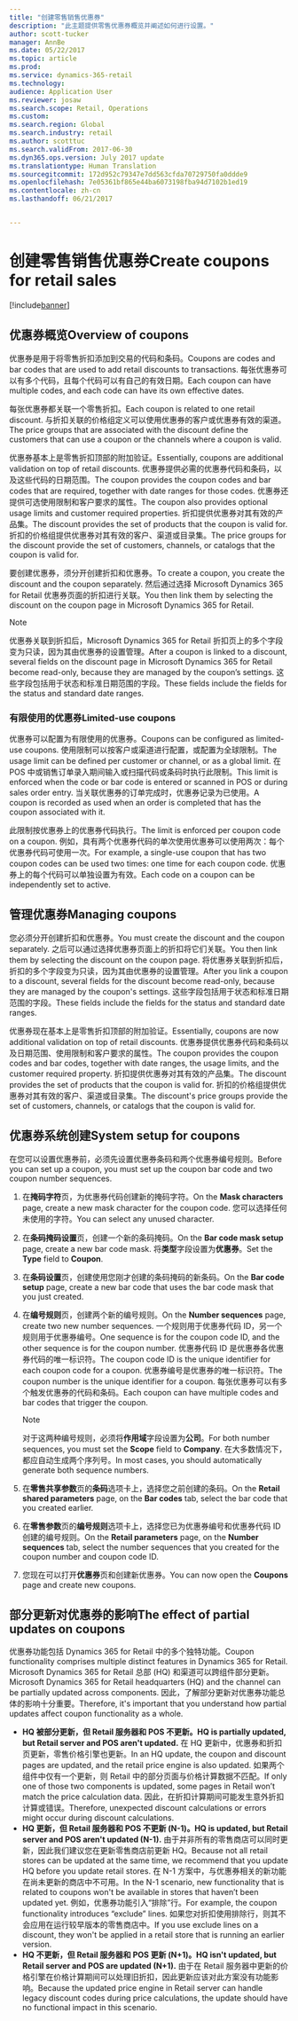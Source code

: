 ```yaml
---
title: "创建零售销售优惠券"
description: "此主题提供零售优惠券概览并阐述如何进行设置。"
author: scott-tucker
manager: AnnBe
ms.date: 05/22/2017
ms.topic: article
ms.prod: 
ms.service: dynamics-365-retail
ms.technology: 
audience: Application User
ms.reviewer: josaw
ms.search.scope: Retail, Operations
ms.custom: 
ms.search.region: Global
ms.search.industry: retail
ms.author: scotttuc
ms.search.validFrom: 2017-06-30
ms.dyn365.ops.version: July 2017 update
ms.translationtype: Human Translation
ms.sourcegitcommit: 172d952c79347e7dd563cfda70729750fa0ddde9
ms.openlocfilehash: 7e05361bf865e44ba6073198fba94d7102b1ed19
ms.contentlocale: zh-cn
ms.lasthandoff: 06/21/2017


---
```


# <a name="create-coupons-for-retail-sales"></a><span data-ttu-id="39454-103">创建零售销售优惠券</span><span class="sxs-lookup"><span data-stu-id="39454-103">Create coupons for retail sales</span></span>

[!include[banner](includes/banner.md)]


## <a name="overview-of-coupons"></a><span data-ttu-id="39454-104">优惠券概览</span><span class="sxs-lookup"><span data-stu-id="39454-104">Overview of coupons</span></span>

<span data-ttu-id="39454-105">优惠券是用于将零售折扣添加到交易的代码和条码。</span><span class="sxs-lookup"><span data-stu-id="39454-105">Coupons are codes and bar codes that are used to add retail discounts to transactions.</span></span> <span data-ttu-id="39454-106">每张优惠券可以有多个代码，且每个代码可以有自己的有效日期。</span><span class="sxs-lookup"><span data-stu-id="39454-106">Each coupon can have multiple codes, and each code can have its own effective dates.</span></span> 

<span data-ttu-id="39454-107">每张优惠券都关联一个零售折扣。</span><span class="sxs-lookup"><span data-stu-id="39454-107">Each coupon is related to one retail discount.</span></span> <span data-ttu-id="39454-108">与折扣关联的价格组定义可以使用优惠券的客户或优惠券有效的渠道。</span><span class="sxs-lookup"><span data-stu-id="39454-108">The price groups that are associated with the discount define the customers that can use a coupon or the channels where a coupon is valid.</span></span> 

<span data-ttu-id="39454-109">优惠券基本上是零售折扣顶部的附加验证。</span><span class="sxs-lookup"><span data-stu-id="39454-109">Essentially, coupons are additional validation on top of retail discounts.</span></span> <span data-ttu-id="39454-110">优惠券提供必需的优惠券代码和条码，以及这些代码的日期范围。</span><span class="sxs-lookup"><span data-stu-id="39454-110">The coupon provides the coupon codes and bar codes that are required, together with date ranges for those codes.</span></span> <span data-ttu-id="39454-111">优惠券还提供可选使用限制和客户要求的属性。</span><span class="sxs-lookup"><span data-stu-id="39454-111">The coupon also provides optional usage limits and customer required properties.</span></span> <span data-ttu-id="39454-112">折扣提供优惠券对其有效的产品集。</span><span class="sxs-lookup"><span data-stu-id="39454-112">The discount provides the set of products that the coupon is valid for.</span></span> <span data-ttu-id="39454-113">折扣的价格组提供优惠券对其有效的客户、渠道或目录集。</span><span class="sxs-lookup"><span data-stu-id="39454-113">The price groups for the discount provide the set of customers, channels, or catalogs that the coupon is valid for.</span></span>

<span data-ttu-id="39454-114">要创建优惠券，须分开创建折扣和优惠券。</span><span class="sxs-lookup"><span data-stu-id="39454-114">To create a coupon, you create the discount and the coupon separately.</span></span> <span data-ttu-id="39454-115">然后通过选择 Microsoft Dynamics 365 for Retail 优惠券页面的折扣进行关联。</span><span class="sxs-lookup"><span data-stu-id="39454-115">You then link them by selecting the discount on the coupon page in Microsoft Dynamics 365 for Retail.</span></span> 

> [!NOTE]
> <span data-ttu-id="39454-116">优惠券关联到折扣后，Microsoft Dynamics 365 for Retail 折扣页上的多个字段变为只读，因为其由优惠券的设置管理。</span><span class="sxs-lookup"><span data-stu-id="39454-116">After a coupon is linked to a discount, several fields on the discount page in Microsoft Dynamics 365 for Retail become read-only, because they are managed by the coupon’s settings.</span></span> <span data-ttu-id="39454-117">这些字段包括用于状态和标准日期范围的字段。</span><span class="sxs-lookup"><span data-stu-id="39454-117">These fields include the fields for the status and standard date ranges.</span></span>

### <a name="limited-use-coupons"></a><span data-ttu-id="39454-118">有限使用的优惠券</span><span class="sxs-lookup"><span data-stu-id="39454-118">Limited-use coupons</span></span>

<span data-ttu-id="39454-119">优惠券可以配置为有限使用的优惠券。</span><span class="sxs-lookup"><span data-stu-id="39454-119">Coupons can be configured as limited-use coupons.</span></span> <span data-ttu-id="39454-120">使用限制可以按客户或渠道进行配置，或配置为全球限制。</span><span class="sxs-lookup"><span data-stu-id="39454-120">The usage limit can be defined per customer or channel, or as a global limit.</span></span> <span data-ttu-id="39454-121">在 POS 中或销售订单录入期间输入或扫描代码或条码时执行此限制。</span><span class="sxs-lookup"><span data-stu-id="39454-121">This limit is enforced when the code or bar code is entered or scanned in POS or during sales order entry.</span></span> <span data-ttu-id="39454-122">当关联优惠券的订单完成时，优惠券记录为已使用。</span><span class="sxs-lookup"><span data-stu-id="39454-122">A coupon is recorded as used when an order is completed that has the coupon associated with it.</span></span>

<span data-ttu-id="39454-123">此限制按优惠券上的优惠券代码执行。</span><span class="sxs-lookup"><span data-stu-id="39454-123">The limit is enforced per coupon code on a coupon.</span></span> <span data-ttu-id="39454-124">例如，具有两个优惠券代码的单次使用优惠券可以使用两次：每个优惠券代码可使用一次。</span><span class="sxs-lookup"><span data-stu-id="39454-124">For example, a single-use coupon that has two coupon codes can be used two times: one time for each coupon code.</span></span> <span data-ttu-id="39454-125">优惠券上的每个代码可以单独设置为有效。</span><span class="sxs-lookup"><span data-stu-id="39454-125">Each code on a coupon can be independently set to active.</span></span>

## <a name="managing-coupons"></a><span data-ttu-id="39454-126">管理优惠券</span><span class="sxs-lookup"><span data-stu-id="39454-126">Managing coupons</span></span>

<span data-ttu-id="39454-127">您必须分开创建折扣和优惠券。</span><span class="sxs-lookup"><span data-stu-id="39454-127">You must create the discount and the coupon separately.</span></span> <span data-ttu-id="39454-128">之后可以通过选择优惠券页面上的折扣将它们关联。</span><span class="sxs-lookup"><span data-stu-id="39454-128">You then link them by selecting the discount on the coupon page.</span></span> <span data-ttu-id="39454-129">将优惠券关联到折扣后，折扣的多个字段变为只读，因为其由优惠券的设置管理。</span><span class="sxs-lookup"><span data-stu-id="39454-129">After you link a coupon to a discount, several fields for the discount become read-only, because they are managed by the coupon's settings.</span></span> <span data-ttu-id="39454-130">这些字段包括用于状态和标准日期范围的字段。</span><span class="sxs-lookup"><span data-stu-id="39454-130">These fields include the fields for the status and standard date ranges.</span></span>  

<span data-ttu-id="39454-131">优惠券现在基本上是零售折扣顶部的附加验证。</span><span class="sxs-lookup"><span data-stu-id="39454-131">Essentially, coupons are now additional validation on top of retail discounts.</span></span> <span data-ttu-id="39454-132">优惠券提供优惠券代码和条码以及日期范围、使用限制和客户要求的属性。</span><span class="sxs-lookup"><span data-stu-id="39454-132">The coupon provides the coupon codes and bar codes, together with date ranges, the usage limits, and the customer required property.</span></span> <span data-ttu-id="39454-133">折扣提供优惠券对其有效的产品集。</span><span class="sxs-lookup"><span data-stu-id="39454-133">The discount provides the set of products that the coupon is valid for.</span></span> <span data-ttu-id="39454-134">折扣的价格组提供优惠券对其有效的客户、渠道或目录集。</span><span class="sxs-lookup"><span data-stu-id="39454-134">The discount's price groups provide the set of customers, channels, or catalogs that the coupon is valid for.</span></span>

## <a name="system-setup-for-coupons"></a><span data-ttu-id="39454-135">优惠券系统创建</span><span class="sxs-lookup"><span data-stu-id="39454-135">System setup for coupons</span></span> 

<span data-ttu-id="39454-136">在您可以设置优惠券前，必须先设置优惠券条码和两个优惠券编号规则。</span><span class="sxs-lookup"><span data-stu-id="39454-136">Before you can set up a coupon, you must set up the coupon bar code and two coupon number sequences.</span></span> 

1.  <span data-ttu-id="39454-137">在**掩码字符**页，为优惠券代码创建新的掩码字符。</span><span class="sxs-lookup"><span data-stu-id="39454-137">On the **Mask characters** page, create a new mask character for the coupon code.</span></span> <span data-ttu-id="39454-138">您可以选择任何未使用的字符。</span><span class="sxs-lookup"><span data-stu-id="39454-138">You can select any unused character.</span></span>
2.  <span data-ttu-id="39454-139">在**条码掩码设置**页，创建一个新的条码掩码。</span><span class="sxs-lookup"><span data-stu-id="39454-139">On the **Bar code mask setup** page, create a new bar code mask.</span></span> <span data-ttu-id="39454-140">将**类型**字段设置为**优惠券**。</span><span class="sxs-lookup"><span data-stu-id="39454-140">Set the **Type** field to **Coupon**.</span></span>
3.  <span data-ttu-id="39454-141">在**条码设置**页，创建使用您刚才创建的条码掩码的新条码。</span><span class="sxs-lookup"><span data-stu-id="39454-141">On the **Bar code setup** page, create a new bar code that uses the bar code mask that you just created.</span></span>
4.  <span data-ttu-id="39454-142">在**编号规则**页，创建两个新的编号规则。</span><span class="sxs-lookup"><span data-stu-id="39454-142">On the **Number sequences** page, create two new number sequences.</span></span> <span data-ttu-id="39454-143">一个规则用于优惠券代码 ID，另一个规则用于优惠券编号。</span><span class="sxs-lookup"><span data-stu-id="39454-143">One sequence is for the coupon code ID, and the other sequence is for the coupon number.</span></span> <span data-ttu-id="39454-144">优惠券代码 ID 是优惠券各优惠券代码的唯一标识符。</span><span class="sxs-lookup"><span data-stu-id="39454-144">The coupon code ID is the unique identifier for each coupon code for a coupon.</span></span> <span data-ttu-id="39454-145">优惠券编号是优惠券的唯一标识符。</span><span class="sxs-lookup"><span data-stu-id="39454-145">The coupon number is the unique identifier for a coupon.</span></span> <span data-ttu-id="39454-146">每张优惠券可以有多个触发优惠券的代码和条码。</span><span class="sxs-lookup"><span data-stu-id="39454-146">Each coupon can have multiple codes and bar codes that trigger the coupon.</span></span>

    > [!NOTE]
    > <span data-ttu-id="39454-147">对于这两种编号规则，必须将**作用域**字段设置为**公司**。</span><span class="sxs-lookup"><span data-stu-id="39454-147">For both number sequences, you must set the **Scope** field to **Company**.</span></span> <span data-ttu-id="39454-148">在大多数情况下，都应自动生成两个序列号。</span><span class="sxs-lookup"><span data-stu-id="39454-148">In most cases, you should automatically generate both sequence numbers.</span></span>

5.  <span data-ttu-id="39454-149">在**零售共享参数**页的**条码**选项卡上，选择您之前创建的条码。</span><span class="sxs-lookup"><span data-stu-id="39454-149">On the **Retail shared parameters** page, on the **Bar codes** tab, select the bar code that you created earlier.</span></span>
6.  <span data-ttu-id="39454-150">在**零售参数**页的**编号规则**选项卡上，选择您已为优惠券编号和优惠券代码 ID 创建的编号规则。</span><span class="sxs-lookup"><span data-stu-id="39454-150">On the **Retail parameters** page, on the **Number sequences** tab, select the number sequences that you created for the coupon number and coupon code ID.</span></span>
7.  <span data-ttu-id="39454-151">您现在可以打开**优惠券**页和创建新优惠券。</span><span class="sxs-lookup"><span data-stu-id="39454-151">You can now open the **Coupons** page and create new coupons.</span></span>

## <a name="the-effect-of-partial-updates-on-coupons"></a><span data-ttu-id="39454-152">部分更新对优惠券的影响</span><span class="sxs-lookup"><span data-stu-id="39454-152">The effect of partial updates on coupons</span></span>

<span data-ttu-id="39454-153">优惠券功能包括 Dynamics 365 for Retail 中的多个独特功能。</span><span class="sxs-lookup"><span data-stu-id="39454-153">Coupon functionality comprises multiple distinct features in Dynamics 365 for Retail.</span></span> <span data-ttu-id="39454-154">Microsoft Dynamics 365 for Retail 总部 (HQ) 和渠道可以跨组件部分更新。</span><span class="sxs-lookup"><span data-stu-id="39454-154">Microsoft Dynamics 365 for Retail headquarters (HQ) and the channel can be partially updated across components.</span></span> <span data-ttu-id="39454-155">因此，了解部分更新对优惠券功能总体的影响十分重要。</span><span class="sxs-lookup"><span data-stu-id="39454-155">Therefore, it's important that you understand how partial updates affect coupon functionality as a whole.</span></span>

- <span data-ttu-id="39454-156">**HQ 被部分更新，但 Retail 服务器和 POS 不更新。**</span><span class="sxs-lookup"><span data-stu-id="39454-156">**HQ is partially updated, but Retail server and POS aren't updated.**</span></span> <span data-ttu-id="39454-157">在 HQ 更新中，优惠券和折扣页更新，零售价格引擎也更新。</span><span class="sxs-lookup"><span data-stu-id="39454-157">In an HQ update, the coupon and discount pages are updated, and the retail price engine is also updated.</span></span> <span data-ttu-id="39454-158">如果两个组件中仅有一个更新，则 Retail 中的部分页面与价格计算数据不匹配。</span><span class="sxs-lookup"><span data-stu-id="39454-158">If only one of those two components is updated, some pages in Retail won’t match the price calculation data.</span></span> <span data-ttu-id="39454-159">因此，在折扣计算期间可能发生意外折扣计算或错误。</span><span class="sxs-lookup"><span data-stu-id="39454-159">Therefore, unexpected discount calculations or errors might occur during discount calculations.</span></span>
- <span data-ttu-id="39454-160">**HQ 更新，但 Retail 服务器和 POS 不更新 (N-1)。**</span><span class="sxs-lookup"><span data-stu-id="39454-160">**HQ is updated, but Retail server and POS aren't updated (N-1).**</span></span> <span data-ttu-id="39454-161">由于并非所有的零售商店可以同时更新，因此我们建议您在更新零售商店前更新 HQ。</span><span class="sxs-lookup"><span data-stu-id="39454-161">Because not all retail stores can be updated at the same time, we recommend that you update HQ before you update retail stores.</span></span> <span data-ttu-id="39454-162">在 N-1 方案中，与优惠券相关的新功能在尚未更新的商店中不可用。</span><span class="sxs-lookup"><span data-stu-id="39454-162">In the N-1 scenario, new functionality that is related to coupons won't be available in stores that haven’t been updated yet.</span></span> <span data-ttu-id="39454-163">例如，优惠券功能引入“排除”行。</span><span class="sxs-lookup"><span data-stu-id="39454-163">For example, the coupon functionality introduces “exclude” lines.</span></span> <span data-ttu-id="39454-164">如果您对折扣使用排除行，则其不会应用在运行较早版本的零售商店中。</span><span class="sxs-lookup"><span data-stu-id="39454-164">If you use exclude lines on a discount, they won't be applied in a retail store that is running an earlier version.</span></span>
- <span data-ttu-id="39454-165">**HQ 不更新，但 Retail 服务器和 POS 更新 (N+1)。**</span><span class="sxs-lookup"><span data-stu-id="39454-165">**HQ isn't updated, but Retail server and POS are updated (N+1).**</span></span> <span data-ttu-id="39454-166">由于在 Retail 服务器中更新的价格引擎在价格计算期间可以处理旧折扣，因此更新应该对此方案没有功能影响。</span><span class="sxs-lookup"><span data-stu-id="39454-166">Because the updated price engine in Retail server can handle legacy discount codes during price calculations, the update should have no functional impact in this scenario.</span></span>

